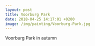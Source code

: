 ```yaml
---
layout: post
title: Voorburg Park
date: 2018-04-25 14:17:01 +0200
image: /img/painting/Voorburg-Park.jpg
---
```


Voorburg Park in autumn